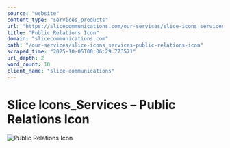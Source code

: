 ```yaml
---
source: "website"
content_type: "services_products"
url: "https://slicecommunications.com/our-services/slice-icons_services-public-relations-icon"
title: "Public Relations Icon"
domain: "slicecommunications.com"
path: "/our-services/slice-icons_services-public-relations-icon"
scraped_time: "2025-10-05T00:06:29.773571"
url_depth: 2
word_count: 10
client_name: "slice-communications"
---
```


# Slice Icons_Services – Public Relations Icon

![Public Relations Icon](https://slicecommunications.com/wp-content/uploads/2019/10/Slice-Icons_Services-Public-Relations-Icon-300x300.png)
